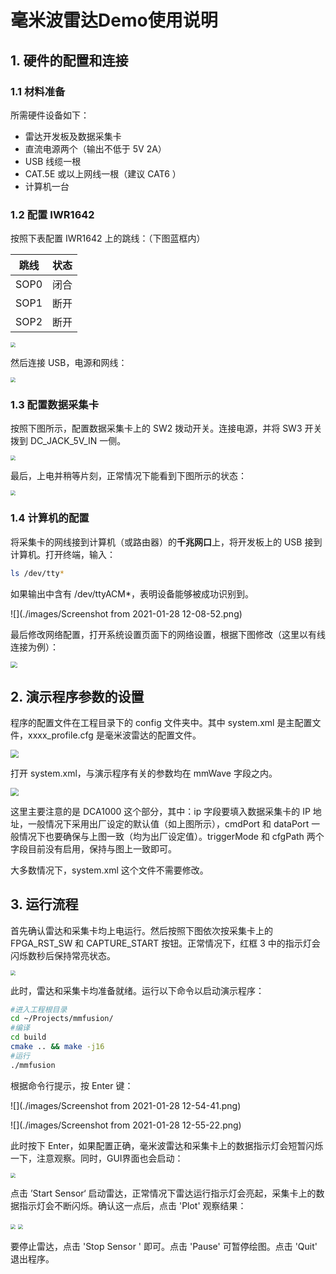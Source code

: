 # 毫米波雷达Demo使用说明

## 1. 硬件的配置和连接

### 1.1 材料准备

所需硬件设备如下：

* 雷达开发板及数据采集卡
* 直流电源两个（输出不低于 5V 2A）
* USB 线缆一根
* CAT.5E 或以上网线一根（建议 CAT6 ）
* 计算机一台

### 1.2 配置 IWR1642

按照下表配置 IWR1642 上的跳线：（下图蓝框内）

| 跳线 | 状态 |
| :--: | ---- |
| SOP0 | 闭合 |
| SOP1 | 断开 |
| SOP2 | 断开 |

<img src="./images/vlcsnap-2021-01-28-11h36m36s062.png" style="zoom: 50%;" />

然后连接 USB，电源和网线：

<img src="./images/vlcsnap-2021-01-28-11h48m40s736.png" style="zoom:50%;" />

### 1.3 配置数据采集卡

按照下图所示，配置数据采集卡上的 SW2 拨动开关。连接电源，并将 SW3 开关拨到 DC_JACK_5V_IN 一侧。

<img src="./images/vlcsnap-2021-01-28-11h37m08s253.png" style="zoom:50%;" />

最后，上电并稍等片刻，正常情况下能看到下图所示的状态：

<img src="./images/vlcsnap-2021-01-28-12h04m13s146.png" style="zoom:50%;" />

### 1.4 计算机的配置

将采集卡的网线接到计算机（或路由器）的**千兆网口**上，将开发板上的 USB 接到计算机。打开终端，输入：

```bash
ls /dev/tty*
```

如果输出中含有 /dev/ttyACM*，表明设备能够被成功识别到。

![](./images/Screenshot from 2021-01-28 12-08-52.png)

最后修改网络配置，打开系统设置页面下的网络设置，根据下图修改（这里以有线连接为例）：

<img src="./images/Screenshot from 2021-01-28 12-19-48.png" style="zoom:67%;" />

## 2. 演示程序参数的设置

程序的配置文件在工程目录下的 config 文件夹中。其中 system.xml 是主配置文件，xxxx_profile.cfg 是毫米波雷达的配置文件。

<img src="./images/Screenshot from 2021-01-28 12-28-14.png" style="zoom: 80%;" />

打开 system.xml，与演示程序有关的参数均在 mmWave 字段之内。

<img src="./images/Screenshot from 2021-01-28 12-31-50.png" style="zoom: 80%;" />

这里主要注意的是 DCA1000 这个部分，其中：ip 字段要填入数据采集卡的 IP 地址，一般情况下采用出厂设定的默认值（如上图所示），cmdPort 和 dataPort 一般情况下也要确保与上图一致（均为出厂设定值）。triggerMode 和 cfgPath 两个字段目前没有启用，保持与图上一致即可。

大多数情况下，system.xml 这个文件不需要修改。

## 3. 运行流程

首先确认雷达和采集卡均上电运行。然后按照下图依次按采集卡上的 FPGA_RST_SW 和 CAPTURE_START 按钮。正常情况下，红框 3 中的指示灯会闪烁数秒后保持常亮状态。

<img src="./images/vlcsnap-2021-01-28-12h46m45s054.png" style="zoom:50%;" />

此时，雷达和采集卡均准备就绪。运行以下命令以启动演示程序：

```bash
#进入工程根目录
cd ~/Projects/mmfusion/
#编译
cd build
cmake .. && make -j16
#运行
./mmfusion
```

根据命令行提示，按 Enter 键：

![](./images/Screenshot from 2021-01-28 12-54-41.png)

![](./images/Screenshot from 2021-01-28 12-55-22.png)

此时按下 Enter，如果配置正确，毫米波雷达和采集卡上的数据指示灯会短暂闪烁一下，注意观察。同时，GUI界面也会启动：

<img src="./images/Screenshot from 2021-01-28 12-55-41.png" style="zoom: 50%;" />

点击 ’Start Sensor‘ 启动雷达，正常情况下雷达运行指示灯会亮起，采集卡上的数据指示灯会不断闪烁。确认这一点后，点击 'Plot' 观察结果：

<img src="./images/vlcsnap-2021-01-28-13h02m55s716.png" style="zoom:50%;" />

<img src="./images/Screenshot from 2021-01-28 12-55-59.png" style="zoom:50%;" />

要停止雷达，点击 'Stop Sensor ' 即可。点击 'Pause' 可暂停绘图。点击 'Quit' 退出程序。 